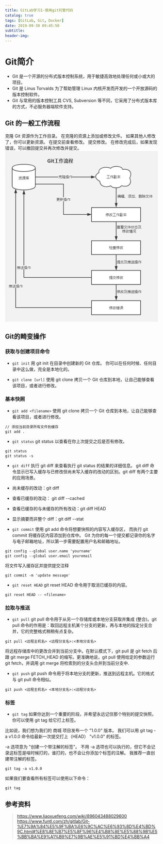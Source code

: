```yaml
---
title: GitLab学习1-使用git托管代码
catalog: true
tags: [GitLab, Git, Docker]
date: 2019-09-30 09:45:50
subtitle:
header-img:
---
```

# Git简介
- Git 是一个开源的分布式版本控制系统，用于敏捷高效地处理任何或小或大的项目。
- Git 是 Linus Torvalds 为了帮助管理 Linux 内核开发而开发的一个开放源码的版本控制软件。
- Git 与常用的版本控制工具 CVS, Subversion 等不同，它采用了分布式版本库的方式，不必服务器端软件支持。

## Git 的一般工作流程
克隆 Git 资源作为工作目录。
在克隆的资源上添加或修改文件。
如果其他人修改了，你可以更新资源。
在提交前查看修改。
提交修改。
在修改完成后，如果发现错误，可以撤回提交并再次修改并提交。
![1](GitLab学习1-使用git托管代码/1.png)

## Git的畸变操作
### 获取与创建项目命令
- `git init`
用 git init 在目录中创建新的 Git 仓库。 你可以在任何时候、任何目录中这么做，完全是本地化的。

- `git clone [url]`
使用 git clone 拷贝一个 Git 仓库到本地，让自己能够查看该项目，或者进行修改。

### 基本快照
- `git add <filename>`
使用 git clone 拷贝一个 Git 仓库到本地，让自己能够查看该项目，或者进行修改。
~~~
// 添加当前目录所有文件到缓存
git add .
~~~

- `git status`
git status 以查看在你上次提交之后是否有修改。
~~~
git status
git status -s
~~~

- `git diff`
执行 git diff 来查看执行 git status 的结果的详细信息。
git diff 命令显示已写入缓存与已修改但尚未写入缓存的改动的区别。git diff 有两个主要的应用场景。
- 尚未缓存的改动：git diff
- 查看已缓存的改动： git diff --cached
- 查看已缓存的与未缓存的所有改动：git diff HEAD
- 显示摘要而非整个 diff：git diff --stat

- `git commit`
使用 git add 命令将想要快照的内容写入缓存区， 而执行 git commit 将缓存区内容添加到仓库中。
Git 为你的每一个提交都记录你的名字与电子邮箱地址，所以第一步需要配置用户名和邮箱地址。
~~~
git config --global user.name 'yourname'
git config --global user.email youremail
~~~
将文件写入缓存区并提供提交注释
~~~
git commit -m 'update message'
~~~

- `git reset HEAD`
git reset HEAD 命令用于取消已缓存的内容。
~~~
git reset HEAD -- <filename>
~~~
### 拉取与推送
- `git pull`
git pull 命令用于从另一个存储库或本地分支获取并集成 (整合)。git pull 命令的作用是：取回远程主机某个分支的更新，再与本地的指定分支合并，它的完整格式稍稍有点复杂。
~~~
git pull <远程主机名> <远程分支名>:<本地分支名>
~~~
将远程存储库中的更改合并到当前分支中。在默认模式下，git pull 是 git fetch 后跟 git merge FETCH_HEAD 的缩写。更准确地说，git pull 使用给定的参数运行 git fetch，并调用 git merge 将检索到的分支头合并到当前分支中.

- `git push`
git push 命令用于将本地分支的更新，推送到远程主机。它的格式与 git pull 命令相似。
~~~
git push <远程主机名> <本地分支名>:<远程分支名>
~~~

### 标签
- `git tag`
如果你达到一个重要的阶段，并希望永远记住那个特别的提交快照，你可以使用 git tag 给它打上标签。

比如说，我们想为我们的 商城 项目发布一个 "1.0.0" 版本。 我们可以用 git tag -a v1.0.0 命令给最新一次提交打上（HEAD） "v1.0.0" 的标签。

-a 选项意为 "创建一个带注解的标签"。 不用 -a 选项也可以执行的，但它不会记录这标签是啥时候打的，谁打的，也不会让你添加个标签的注解。 我推荐一直创建带注解的标签。
~~~
git tag -a v1.0.0
~~~
如果我们要查看所有标签可以使用以下命令：
~~~
git tag
~~~

## 参考资料
> https://www.liaoxuefeng.com/wiki/896043488029600
> https://www.funtl.com/zh/gitlab/Git-%E7%9A%84%E5%9F%BA%E6%9C%AC%E6%93%8D%E4%BD%9C.html#%E8%8E%B7%E5%8F%96%E4%B8%8E%E5%88%9B%E5%BB%BA%E9%A1%B9%E7%9B%AE%E5%91%BD%E4%BB%A4
